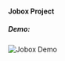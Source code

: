 #### Jobox Project
##### Demo:

![Jobox Demo](https://github.com/rainmaker490/jobox/blob/master/PugMeDemo.gif)
